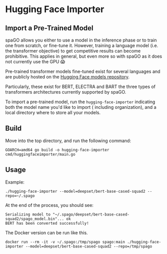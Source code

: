 # Hugging Face Importer

## Import a Pre-Trained Model

spaGO allows you either to use a model in the inference phase or to train one from scratch, or fine-tune it. However,
training a language model (i.e. the transformer objective) to get competitive results can become prohibitive. This
applies in general, but even more so with spaGO as it does not currently use the GPU :scream:

Pre-trained transformer models fine-tuned exist for several languages and are publicly hosted on
the [Hugging Face models repository](https://huggingface.co/models).

Particularly, these exist for BERT, ELECTRA and BART the three types of transformers architectures currently supported
by spaGO.

To import a pre-trained model, run the `hugging-face-importer` indicating both the model name you'd like to import (
including organization), and a local directory where to store all your models.

## Build

Move into the top directory, and run the following command:

```console
GOARCH=amd64 go build -o hugging-face-importer cmd/huggingfaceimporter/main.go 
```

## Usage

Example:

```console
./hugging-face-importer --model=deepset/bert-base-cased-squad2 --repo=~/.spago 
```

At the end of the process, you should see:

```console
Serializing model to "~/.spago/deepset/bert-base-cased-squad2/spago_model.bin"... ok
BERT has been converted successfully!
```

The Docker version can be run like this.

```console
docker run --rm -it -v ~/.spago:/tmp/spago spago:main ./hugging-face-importer --model=deepset/bert-base-cased-squad2 --repo=/tmp/spago
```
